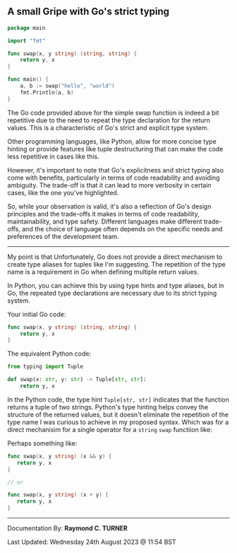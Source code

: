 ## A small Gripe with Go's strict typing

```go
package main

import "fmt"

func swap(x, y string) (string, string) {
	return y, x
}

func main() {
	a, b := swap("hello", "world")
	fmt.Println(a, b)
}
```
The Go code provided above for the simple swap function is indeed a bit repetitive due to the need to repeat the type declaration for the return values. This is a characteristic of Go's strict and explicit type system.

Other programming languages, like Python, allow for more concise type hinting or provide features like tuple destructuring that can make the code less repetitive in cases like this.

However, it's important to note that Go's explicitness and strict typing also come with benefits, particularly in terms of code readability and avoiding ambiguity. The trade-off is that it can lead to more verbosity in certain cases, like the one you've highlighted.

So, while your observation is valid, it's also a reflection of Go's design principles and the trade-offs it makes in terms of code readability, maintainability, and type safety. Different languages make different trade-offs, and the choice of language often depends on the specific needs and preferences of the development team.

---

My point is that Unfortunately, Go does not provide a direct mechanism to create type aliases for tuples like I'm suggesting. The repetition of the type name is a requirement in Go when defining multiple return values.

In Python, you can achieve this by using type hints and type aliases, but in Go, the repeated type declarations are necessary due to its strict typing system.

Your initial Go code:

```go
func swap(x, y string) (string, string) {
    return y, x
}
```

The equivalent Python code:

```python
from typing import Tuple

def swap(x: str, y: str) -> Tuple[str, str]:
    return y, x
```

In the Python code, the type hint `Tuple[str, str]` indicates that the function returns a tuple of two strings. Python's type hinting helps convey the structure of the returned values, but it doesn't eliminate the repetition of the type name I was curious to achieve in my proposed syntax. Which was for a direct mechanisim for a single operator for a `string` `swap` functiion like:

 Perhaps something like:
 
 ```go
 func swap(x, y string) (x && y) {
    return y, x
}

// or

func swap(x, y string) (x + y) {
    return y, x
}
 
```

---

Documentation By: **Raymond C. TURNER**

Last Updated: Wednesday 24th August 2023 @ 11:54 BST